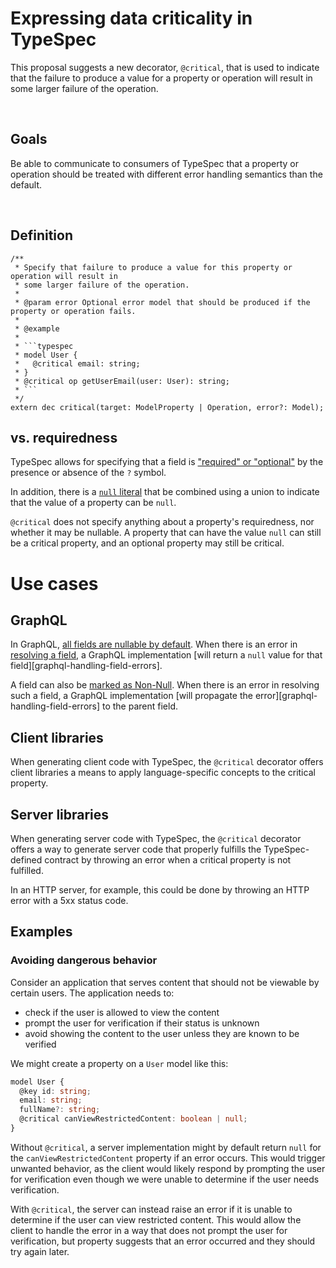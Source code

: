 # Expressing data criticality in TypeSpec

This proposal suggests a new decorator, `@critical`, that is used to indicate that the failure to produce a value for a property or operation will result in some larger failure of the operation.

<br>

## Goals

Be able to communicate to consumers of TypeSpec that a property or operation should be treated with different error handling semantics than the default.

<br>

## Definition

````typespec
/**
 * Specify that failure to produce a value for this property or operation will result in
 * some larger failure of the operation.
 *
 * @param error Optional error model that should be produced if the property or operation fails.
 *
 * @example
 *
 * ```typespec
 * model User {
 *   @critical email: string;
 * }
 * @critical op getUserEmail(user: User): string;
 * ```
 */
extern dec critical(target: ModelProperty | Operation, error?: Model);
````

## vs. requiredness

TypeSpec allows for specifying that a field is ["required" or "optional"][optional-properties] by the presence or absence of the `?` symbol.

In addition, there is a [`null` literal][null-literal] that be combined using a union to indicate that the value of a property can be `null`.

`@critical` does not specify anything about a property's requiredness, nor whether it may be nullable. A property that can have the value `null` can still be a critical property, and an optional property may still be critical.

# Use cases

## GraphQL

In GraphQL, [all fields are nullable by default][graphql-non-null].
When there is an error in [resolving a field][graphql-resolving-field], a GraphQL implementation [will return a `null` value for that field][graphql-handling-field-errors].

A field can also be [marked as Non-Null][graphql-non-null]. When there is an error in resolving such a field, a GraphQL implementation [will propagate the error][graphql-handling-field-errors] to the parent field.

## Client libraries

When generating client code with TypeSpec, the `@critical` decorator offers client libraries a means to apply language-specific concepts to the critical property.

## Server libraries

When generating server code with TypeSpec, the `@critical` decorator offers a way to generate server code that properly fulfills the TypeSpec-defined contract by throwing an error when a critical property is not fulfilled.

In an HTTP server, for example, this could be done by throwing an HTTP error with a 5xx status code.

## Examples

### Avoiding dangerous behavior

Consider an application that serves content that should not be viewable by certain users. The application needs to:

- check if the user is allowed to view the content
- prompt the user for verification if their status is unknown
- avoid showing the content to the user unless they are known to be verified

We might create a property on a `User` model like this:

```typescript
model User {
  @key id: string;
  email: string;
  fullName?: string;
  @critical canViewRestrictedContent: boolean | null;
}
```

Without `@critical`, a server implementation might by default return `null` for the `canViewRestrictedContent` property if an error occurs. This would trigger unwanted behavior, as the client would likely respond by prompting the user for verification even though we were unable to determine if the user needs verification.

With `@critical`, the server can instead raise an error if it is unable to determine if the user can view restricted content. This would allow the client to handle the error in a way that does not prompt the user for verification, but property suggests that an error occurred and they should try again later.

[graphql-non-null]: https://spec.graphql.org/October2021/#sec-Non-Null
[graphql-resolving-field]: https://spec.graphql.org/October2021/#sec-Value-Completion
[graphpql-handling-field-errors]: https://spec.graphql.org/October2021/#sec-Handling-Field-Errors
[optional-properties]: https://typespec.io/docs/language-basics/models/#optional-properties
[null-literal]: https://typespec.io/docs/language-basics/values/#null-values
[java-nonnull]: https://checkerframework.org/jsr308/specification/java-annotation-design.html#type-qualifiers
[java-requirenonnull]: https://docs.oracle.com/javase/8/docs/api/java/util/Objects.html#requireNonNull-T-
